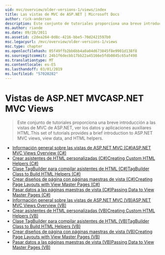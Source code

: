 ```yaml
---
uid: mvc/overview/older-versions-1/views/index
title: Las vistas de MVC de ASP.NET | Microsoft Docs
author: rick-anderson
description: Este conjunto de tutoriales proporciona una breve introducción a las vistas de MVC de ASP.NET, ver los datos y aplicaciones auxiliares HTML.
ms.author: riande
ms.date: 09/28/2011
ms.assetid: c2dea264-0d8c-4216-bbe5-70d2421597b0
msc.legacyurl: /mvc/overview/older-versions-1/views
msc.type: chapter
ms.openlocfilehash: 05f49ffb2bb6bb4a0a04d673845f8e9901d138f8
ms.sourcegitcommit: 24b1f6decbb17bb22a45166e5fdb0845c65af498
ms.translationtype: MT
ms.contentlocale: es-ES
ms.lasthandoff: 03/01/2019
ms.locfileid: "57020282"
---
```

<a name="aspnet-mvc-views"></a><span data-ttu-id="a6d6e-103">Vistas de ASP.NET MVC</span><span class="sxs-lookup"><span data-stu-id="a6d6e-103">ASP.NET MVC Views</span></span>
====================
> <span data-ttu-id="a6d6e-104">Este conjunto de tutoriales proporciona una breve introducción a las vistas de MVC de ASP.NET, ver los datos y aplicaciones auxiliares HTML.</span><span class="sxs-lookup"><span data-stu-id="a6d6e-104">This set of tutorials provides a brief introduction to ASP.NET MVC views, view data, and HTML helpers.</span></span>


- [<span data-ttu-id="a6d6e-105">Información general sobre las vistas de ASP.NET MVC (C#)</span><span class="sxs-lookup"><span data-stu-id="a6d6e-105">ASP.NET MVC Views Overview (C#)</span></span>](asp-net-mvc-views-overview-cs.md)
- [<span data-ttu-id="a6d6e-106">Crear asistentes de HTML personalizadas (C#)</span><span class="sxs-lookup"><span data-stu-id="a6d6e-106">Creating Custom HTML Helpers (C#)</span></span>](creating-custom-html-helpers-cs.md)
- [<span data-ttu-id="a6d6e-107">Clase TagBuilder para compilar asistentes de HTML (C#)</span><span class="sxs-lookup"><span data-stu-id="a6d6e-107">TagBuilder Class to Build HTML Helpers (C#)</span></span>](using-the-tagbuilder-class-to-build-html-helpers-cs.md)
- [<span data-ttu-id="a6d6e-108">Crear diseños de página con páginas maestras de vista (C#)</span><span class="sxs-lookup"><span data-stu-id="a6d6e-108">Creating Page Layouts with View Master Pages (C#)</span></span>](creating-page-layouts-with-view-master-pages-cs.md)
- [<span data-ttu-id="a6d6e-109">Pasar datos a las páginas maestras de vista (C#)</span><span class="sxs-lookup"><span data-stu-id="a6d6e-109">Passing Data to View Master Pages (C#)</span></span>](passing-data-to-view-master-pages-cs.md)
- [<span data-ttu-id="a6d6e-110">Información general sobre las vistas de ASP.NET MVC (VB)</span><span class="sxs-lookup"><span data-stu-id="a6d6e-110">ASP.NET MVC Views Overview (VB)</span></span>](asp-net-mvc-views-overview-vb.md)
- [<span data-ttu-id="a6d6e-111">Crear asistentes de HTML personalizadas (VB)</span><span class="sxs-lookup"><span data-stu-id="a6d6e-111">Creating Custom HTML Helpers (VB)</span></span>](creating-custom-html-helpers-vb.md)
- [<span data-ttu-id="a6d6e-112">Clase TagBuilder para compilar asistentes de HTML (VB)</span><span class="sxs-lookup"><span data-stu-id="a6d6e-112">TagBuilder Class to Build HTML Helpers (VB)</span></span>](using-the-tagbuilder-class-to-build-html-helpers-vb.md)
- [<span data-ttu-id="a6d6e-113">Crear diseños de página con páginas maestras de vista (VB)</span><span class="sxs-lookup"><span data-stu-id="a6d6e-113">Creating Page Layouts with View Master Pages (VB)</span></span>](creating-page-layouts-with-view-master-pages-vb.md)
- [<span data-ttu-id="a6d6e-114">Pasar datos a las páginas maestras de vista (VB)</span><span class="sxs-lookup"><span data-stu-id="a6d6e-114">Passing Data to View Master Pages (VB)</span></span>](passing-data-to-view-master-pages-vb.md)
